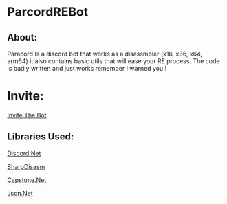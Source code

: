 # ParcordREBot

About:
------
Paracord Is a discord bot that works as a disassmbler (x16, x86, x64, arm64) it also contains basic utils that will ease your RE process. The code is badly written and just works remember I warned you ! 

Invite:
=======

[Invite The Bot](https://discord.com/oauth2/authorize?client_id=830230742877077565&scope=bot)

Libraries Used: 
---------------
[Discord.Net](https://github.com/discord-net/Discord.Net) 

[SharpDisasm](https://github.com/spazzarama/SharpDisasm) 

[Capstone.Net](https://github.com/9ee1/Capstone.NET)

[Json.Net](https://www.newtonsoft.com/json)
